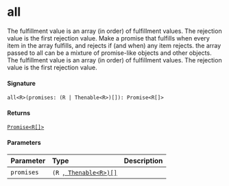 # all<R>

The fulfillment value is an array (in order) of fulfillment values. The rejection value is the first rejection value. 
Make a promise that fulfills when every item in the array fulfills, and rejects if (and when) any item rejects. 
the array passed to all can be a mixture of promise-like objects and other objects. 
The fulfillment value is an array (in order) of fulfillment values. The rejection value is the first rejection value.

#### Signature
`all<R>(promises: (R | Thenable<R>)[]): Promise<R[]>`

#### Returns
[`Promise<R[]>`](promise.md)


#### Parameters


| Parameter	   | Type    | Description |
|:-------------|:---------------|:------------|
| `promises`    | `(R `,[` Thenable<R>)[]`](thenable.md) |  |

